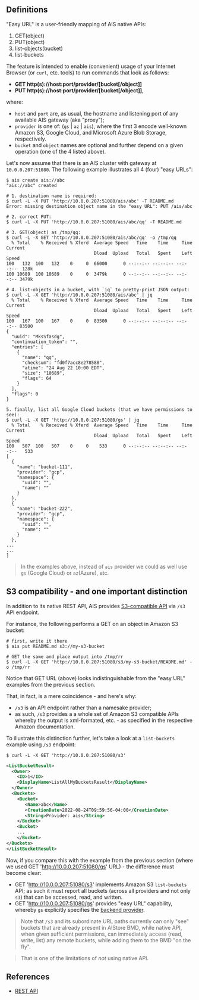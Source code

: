 ## Definitions

"Easy URL" is a user-friendly mapping of AIS native APIs:

1. GET(object)
2. PUT(object)
3. list-objects(bucket)
4. list-buckets

The feature is intended to enable (convenient) usage of your Internet Browser (or `curl`, etc. tools) to run commands that look as follows:

* **GET http(s)://host:port/provider/[bucket[/object]]**
* **PUT http(s)://host:port/provider/[bucket[/object]]**,

where:

* `host` and `port` are, as usual, the hostname and listening port of any available AIS gateway (aka "proxy");
* `provider` is one of: (`gs` | `az` | `ais`), where the first 3 encode well-known Amazon S3, Google Cloud, and Microsoft Azure Blob Storage, respectively.
* `bucket` and `object` names are optional and further depend on a given operation (one of the 4 listed above).

Let's now assume that there is an AIS cluster with gateway at `10.0.0.207:51080`. The following example illustrates all 4 (four) "easy URLs":

```console
$ ais create ais://abc
"ais://abc" created

# 1. destination name is required:
$ curl -L -X PUT 'http://10.0.0.207:51080/ais/abc' -T README.md
Error: missing destination object name in the "easy URL": PUT /ais/abc

# 2. correct PUT:
$ curl -L -X PUT 'http://10.0.0.207:51080/ais/abc/qq' -T README.md

# 3. GET(object) as /tmp/qq:
$ curl -L -X GET 'http://10.0.0.207:51080/ais/abc/qq' -o /tmp/qq
  % Total    % Received % Xferd  Average Speed   Time    Time     Time  Current
                                 Dload  Upload   Total   Spent    Left  Speed
100   132  100   132    0     0  66000      0 --:--:-- --:--:-- --:--:--  128k
100 10689  100 10689    0     0  3479k      0 --:--:-- --:--:-- --:--:-- 3479k

# 4. list-objects in a bucket, with `jq` to pretty-print JSON output:
$ curl -L -X GET 'http://10.0.0.207:51080/ais/abc' | jq
  % Total    % Received % Xferd  Average Speed   Time    Time     Time  Current
                                 Dload  Upload   Total   Spent    Left  Speed
100   167  100   167    0     0  83500      0 --:--:-- --:--:-- --:--:-- 83500
{
  "uuid": "MksSfasdg",
  "continuation_token": "",
  "entries": [
    {
      "name": "qq",
      "checksum": "fd0f7acc8e278588",
      "atime": "24 Aug 22 10:00 EDT",
      "size": "10689",
      "flags": 64
    }
  ],
  "flags": 0
}

5. finally, list all Google Cloud buckets (that we have permissions to see):
$ curl -L -X GET 'http://10.0.0.207:51080/gs' | jq
  % Total    % Received % Xferd  Average Speed   Time    Time     Time  Current
                                 Dload  Upload   Total   Spent    Left  Speed
100   507  100   507    0     0    533      0 --:--:-- --:--:-- --:--:--   533
[
  {
    "name": "bucket-111",
    "provider": "gcp",
    "namespace": {
      "uuid": "",
      "name": ""
    }
  },
  {
    "name": "bucket-222",
    "provider": "gcp",
    "namespace": {
      "uuid": "",
      "name": ""
    }
  },
...
...
]
```

> In the examples above, instead of `ais` provider we could as well use `gs` (Google Cloud) or `az`(Azure), etc.

## S3 compatibility - and one important distinction

In addition to its native REST API, AIS provides [S3-compatible API](/docs/s3compat.md) via `/s3` API endpoint.

For instance, the following performs a GET on an object in Amazon S3 bucket:

```console
# first, write it there
$ ais put README.md s3://my-s3-bucket

# GET the same and place output into /tmp/rr
$ curl -L -X GET 'http://10.0.0.207:51080/s3/my-s3-bucket/README.md' -o /tmp/rr
```

Notice that GET URL (above) looks indistinguishable from the "easy URL" examples from the previous section.

That, in fact, is a mere coincidence - and here's why:

* `/s3` is an API endpoint rather than a namesake provider;
* as such, `/s3` provides a a whole set of Amazon S3 compatible APIs whereby the output is xml-formated, etc. - as specified in the respective Amazon documentation.

To illustrate this distinction further, let's take a look at a `list-buckets` example using `/s3` endpoint:

```console
$ curl -L -X GET 'http://10.0.0.207:51080/s3'
```

```xml
<ListBucketResult>
  <Owner>
    <ID>1</ID>
    <DisplayName>ListAllMyBucketsResult</DisplayName>
  </Owner>
  <Buckets>
    <Bucket>
       <Name>abc</Name>
       <CreationDate>2022-08-24T09:59:56-04:00</CreationDate>
       <String>Provider: ais</String>
    </Bucket>
    <Bucket>
    ...
    </Bucket>
</Buckets>
</ListBucketResult>
```

Now, if you compare this with the example from the previous section (where we used GET 'http://10.0.0.207:51080/gs' URL) - the difference must become clear:

* GET 'http://10.0.0.207:51080/s3' implements Amazon S3 `list-buckets` API; as such it must report all buckets (across all providers and not only `s3`) that can be accessed, read, and written.
* GET 'http://10.0.0.207:51080/gs' provides "easy URL" capability, whereby `gs` explicitly specifies the [backend provider](/docs/providers.md).

> Note that `/s3` and its subordinate URL paths currently can only "see" buckets that are already present in AIStore BMD, while native API, when given sufficient permissions, can immediately access (read, write, list) any remote buckets, while adding them to the BMD "on the fly".

> That is one of the limitations of *not* using native API.

## References

- [REST API](/docs/http_api.md)
